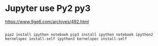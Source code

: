 # Jupyter use Py2 py3

https://www.9ge6.com/archives/492.html

```shell

pip2 install ipython notebook pip3 install ipython notebook ipython2 kernelspec install-self ipython3 kernelspec install-self 

```
